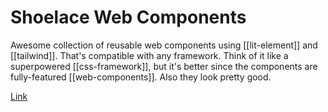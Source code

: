 # Shoelace Web Components
Awesome collection of reusable web components using [[lit-element]] and [[tailwind]]. That's compatible with any framework. Think of it like a superpowered [[css-framework]], but it's better since the components are fully-featured [[web-components]]. Also they look pretty good.

[Link](https://shoelace.style)
